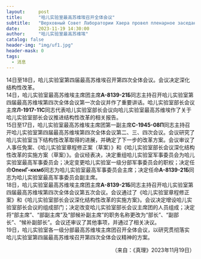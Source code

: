 ```yaml
---
layout:     post
title:      "哈儿实验室最高苏维埃召开全体会议"
subtitle:   "Верховный Совет Лаборатории Хаера провел пленарное заседание"
date:       2023-11-19 14:30:00
author:     "哈儿实验室最高苏维埃"
catalog: false
header-img: "img/uf1.jpg"
header-mask: 0
tags:
  - 消息
---
```


14日至18日，哈儿实验室第四届最高苏维埃召开第四次全体会议。会议决定深化结构性改革。  
14日，哈儿实验室最高苏维埃主席团主席**А-8139-21Б**同志主持召开哈儿实验室第四届最高苏维埃第四次全体会议第一次会议并作了重要讲话。哈儿实验室部长会议主席**Л-1917-11С**同志代表哈儿实验室部长会议向哈儿实验室最高苏维埃作了关于哈儿实验室部长会议推进结构性改革的相关报告。  
15日至17日，哈儿实验室最高苏维埃主席团第一副主席**С-1945-08П**同志主持召开哈儿实验室第四届最高苏维埃第四次全体会议第二、三、四次会议。会议研究了哈儿实验室当下结构性改革取得的进展，并确定了下一步的改革方案。会议审议了人事任免案、《哈儿实验室章程修正案（草案）》和《哈儿实验室部长会议深化结构性改革的实施方案（草案）》。会议经表决，决定重组哈儿实验室军事委员会为哈儿实验室最高军事委员会；决定变更哈儿实验室一级分部军事委员会的职权；决定任命**ОпенГ-ккмб**同志为哈儿实验室最高军事委员会主席；决定任命**А-8139-21Б**同志为哈儿实验室最高军事委员会副主席。  
18日，哈儿实验室最高苏维埃主席团主席**А-8139-21Б**同志主持召开哈儿实验室第四届最高苏维埃第四次全体会议第五次会议。会议通过了《哈儿实验室章程修正案》和《哈儿实验室部长会议深化结构性改革的实施方案》。会议决定增设哈儿实验室部长会议的组成部门；决定改变哈儿实验室部长会议主席团的人员组成；决定将“部主席”、“部副主席”及“部候补副主席”的职务名称更改为“部长”、“副部长”、“候补副部长”。会议还审议了其他事项，并通过了相关决议。  
19日，哈儿实验室各一级分部最高苏维埃主席团召开全体会议，以研究贯彻落实哈儿实验室第四届最高苏维埃召开第四次全体会议精神的方案。
<div style="text-align: right">（来自：《真理》2023年11月19日）</div>